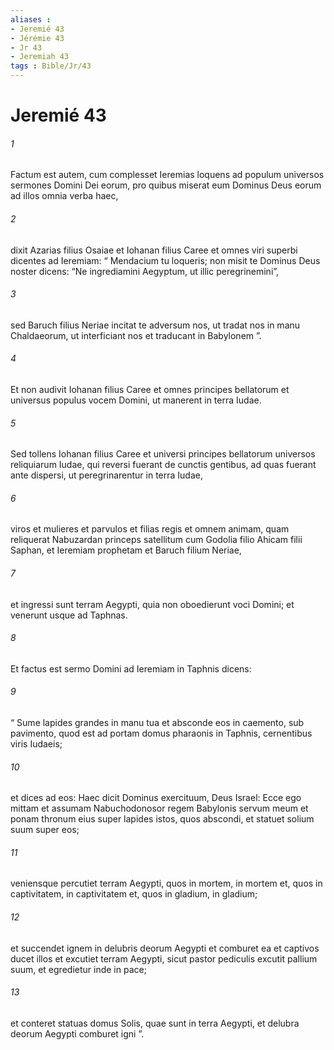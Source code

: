 ```yaml
---
aliases : 
- Jeremié 43
- Jérémie 43
- Jr 43
- Jeremiah 43
tags : Bible/Jr/43
---
```


# Jeremié 43

###### 1
Factum est autem, cum complesset Ieremias loquens ad populum universos sermones Domini Dei eorum, pro quibus miserat eum Dominus Deus eorum ad illos omnia verba haec, 
###### 2
dixit Azarias filius Osaiae et Iohanan filius Caree et omnes viri superbi dicentes ad Ieremiam: “ Mendacium tu loqueris; non misit te Dominus Deus noster dicens: “Ne ingrediamini Aegyptum, ut illic peregrinemini”, 
###### 3
sed Baruch filius Neriae incitat te adversum nos, ut tradat nos in manu Chaldaeorum, ut interficiant nos et traducant in Babylonem ”.
###### 4
Et non audivit Iohanan filius Caree et omnes principes bellatorum et universus populus vocem Domini, ut manerent in terra Iudae. 
###### 5
Sed tollens Iohanan filius Caree et universi principes bellatorum universos reliquiarum Iudae, qui reversi fuerant de cunctis gentibus, ad quas fuerant ante dispersi, ut peregrinarentur in terra Iudae, 
###### 6
viros et mulieres et parvulos et filias regis et omnem animam, quam reliquerat Nabuzardan princeps satellitum cum Godolia filio Ahicam filii Saphan, et Ieremiam prophetam et Baruch filium Neriae, 
###### 7
et ingressi sunt terram Aegypti, quia non oboedierunt voci Domini; et venerunt usque ad Taphnas.
###### 8
Et factus est sermo Domini ad Ieremiam in Taphnis dicens: 
###### 9
“ Sume lapides grandes in manu tua et absconde eos in caemento, sub pavimento, quod est ad portam domus pharaonis in Taphnis, cernentibus viris Iudaeis; 
###### 10
et dices ad eos: Haec dicit Dominus exercituum, Deus Israel: Ecce ego mittam et assumam Nabuchodonosor regem Babylonis servum meum et ponam thronum eius super lapides istos, quos abscondi, et statuet solium suum super eos; 
###### 11
veniensque percutiet terram Aegypti, quos in mortem, in mortem et, quos in captivitatem, in captivitatem et, quos in gladium, in gladium; 
###### 12
et succendet ignem in delubris deorum Aegypti et comburet ea et captivos ducet illos et excutiet terram Aegypti, sicut pastor pediculis excutit pallium suum, et egredietur inde in pace; 
###### 13
et conteret statuas domus Solis, quae sunt in terra Aegypti, et delubra deorum Aegypti comburet igni ”.
